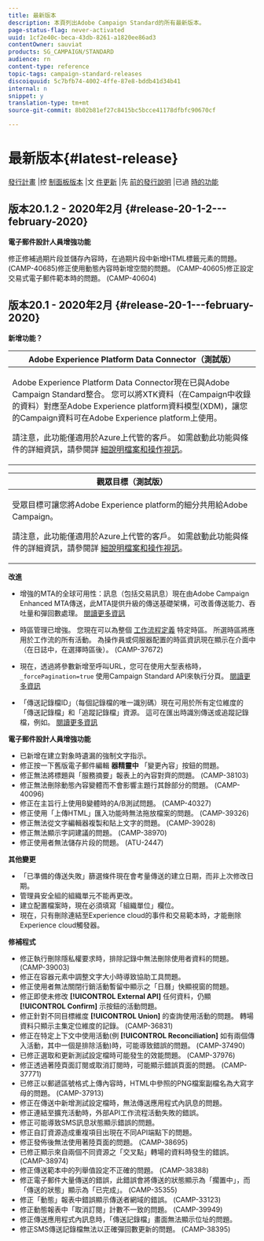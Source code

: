 ```yaml
---
title: 最新版本
description: 本頁列出Adobe Campaign Standard的所有最新版本。
page-status-flag: never-activated
uuid: 1cf2e40c-beca-43db-8261-a1820ee86ad3
contentOwner: sauviat
products: SG_CAMPAIGN/STANDARD
audience: rn
content-type: reference
topic-tags: campaign-standard-releases
discoiquuid: 5c7bfb74-4002-4ffe-87e8-bddb41d34b41
internal: n
snippet: y
translation-type: tm+mt
source-git-commit: 8b02b81ef27c8415bc5bcce41178dfbfc90670cf

---
```



# 最新版本{#latest-release}

[發行計畫](https://helpx.adobe.com/campaign/kb/acs-release-planning.html) |控 [制面板版本](https://docs.adobe.com/content/help/en/control-panel/using/release-notes.html) |文 [件更新](../../rn/using/documentation-updates.md) |先 [前的發行說明](../../rn/using/release-notes-2019.md) |已過 [時的功能](https://helpx.adobe.com/campaign/kb/acs-deprecated-and-removed-features.html)

## 版本20.1.2 - 2020年2月 {#release-20-1-2---february-2020}

**電子郵件設計人員增強功能**

修正修補過期片段並儲存內容時，在過期片段中新增HTML標籤元素的問題。 (CAMP-40685)修正使用動態內容時新增空間的問題。 (CAMP-40605)修正設定交易式電子郵件範本時的問題。 (CAMP-40604)

## 版本20.1 - 2020年2月 {#release-20-1---february-2020}

**新增功能？**


<table> 
 <thead> 
  <tr> 
   <th> <strong>Adobe Experience Platform Data Connector（測試版）</strong><br /> </th> 
  </tr> 
 </thead> 
 <tbody> 
  <tr> 
   <td> <p>Adobe Experience Platform Data Connector現在已與Adobe Campaign Standard整合。 您可以將XTK資料（在Campaign中收錄的資料）對應至Adobe Experience platform資料模型(XDM)，讓您的Campaign資料可在Adobe Experience platform上使用。 </p>
    <p>請注意，此功能僅適用於Azure上代管的客戶。 如需啟動此功能與條件的詳細資訊，請參閱詳 <a href="../../administration/using/aep-about-data-connector.md">細說明</a><a href="https://docs.adobe.com/content/help/en/campaign-learn/campaign-standard-tutorials/administrating/adobe-experience-platform-data-connector/understanding-the-adobe-experience-platform-data-connector.html">檔案和操作視訊</a>。</p>
   </td> 
  </tr> 
 </tbody> 
</table>

<table> 
 <thead> 
  <tr> 
   <th> <strong>觀眾目標（測試版） </strong><br /> </th> 
  </tr> 
 </thead> 
 <tbody> 
  <tr> 
   <td> <p>受眾目標可讓您將Adobe Experience platform的細分共用給Adobe Campaign。</p>
    <p>請注意，此功能僅適用於Azure上代管的客戶。 如需啟動此功能與條件的詳細資訊，請參閱詳 <a href="../../audiences/using/aep-about-audience-destinations-service.md">細說明</a><a href="https://docs.adobe.com/content/help/en/campaign-learn/campaign-standard-tutorials/profiles-and-audiences/audience-destinations/audience-destinations-overview.html">檔案和操作視訊</a>。 </p>
   </td> 
  </tr> 
 </tbody> 
</table>

**改進**

* 增強的MTA的全球可用性：訊息（包括交易訊息）現在由Adobe Campaign Enhanced MTA傳送，此MTA提供升級的傳送基礎架構，可改善傳送能力、吞吐量和彈回數處理。 [閱讀更多資訊](https://helpx.adobe.com/campaign/kb/campaign-enhanced-mta.html)

* 時區管理已增強。 您現在可以為整個 [工作流程定義](../../automating/using/building-a-workflow.md) 特定時區。 所選時區將應用於工作流的所有活動。 為操作員或伺服器配置的時區資訊現在顯示在介面中（在日誌中，在選擇時區後）。 (CAMP-37672)

* 現在，透過將參數新增至呼叫URL，您可在使用大型表格時， `_forcePagination=true` 使用Campaign Standard API來執行分頁。 [閱讀更多資訊](../../api/using/pagination.md)

* 「傳送記錄檔ID」（每個記錄檔的唯一識別碼）現在可用於所有定位維度的「傳送記錄檔」和「追蹤記錄檔」資源。 這可在匯出時識別傳送或追蹤記錄檔，例如。 [閱讀更多資訊](../../automating/using/exporting-logs.md)

**電子郵件設計人員增強功能**

* 已新增在建立對象時遺漏的強制文字指示。
* 修正按一下舊版電子郵件編輯 **器精靈中** 「變更內容」按鈕的問題。
* 修正無法將標題與「服務摘要」報表上的內容對齊的問題。 (CAMP-38103)
* 修正無法刪除動態內容變體而不會影響主題行其餘部分的問題。 (CAMP-40096)
* 修正在主旨行上使用B變體時的A/B測試問題。 (CAMP-40327)
* 修正使用「上傳HTML」匯入功能時無法拖放檔案的問題。 (CAMP-39326)
* 修正無法從文字編輯器複製和貼上文字的問題。 (CAMP-39028)
* 修正無法顯示字詞建議的問題。 (CAMP-38970)
* 修正使用者無法儲存片段的問題。 (ATU-2447)

**其他變更**

* 「已準備的傳送失敗」篩選條件現在會考量傳送的建立日期，而非上次修改日期。
* 管理員安全組的組織單元不能再更改。
* 建立配置檔案時，現在必須填寫「組織單位」欄位。
* 現在，只有刪除連結至Experience cloud的事件和交易範本時，才能刪除Experience cloud觸發器。

**修補程式**

* 修正執行刪除隱私權要求時，排除記錄中無法刪除使用者資料的問題。 (CAMP-39003)
* 修正在容器元素中調整文字大小時導致協助工具問題。
* 修正使用者無法關閉行銷活動暫留中顯示之「日曆」快顯視窗的問題。
* 修正即使未修改 **[!UICONTROL External API]** 任何資料，仍顯 **[!UICONTROL Confirm]** 示按鈕的活動問題。
* 修正針對不同目標維度 **[!UICONTROL Union]** 的查詢使用活動的問題。 轉場資料只顯示主集定位維度的記錄。 (CAMP-36831)
* 修正在特定上下文中使用活動(例 **[!UICONTROL Reconciliation]** 如有兩個傳入活動，其中一個是排除活動)時，可能導致錯誤的問題。 (CAMP-37490)
* 已修正選取和更新測試設定檔時可能發生的效能問題。 (CAMP-37976)
* 修正透過著陸頁面訂閱或取消訂閱時，可能顯示錯誤頁面的問題。 (CAMP-37771)
* 已修正以郵遞區號格式上傳內容時，HTML中參照的PNG檔案副檔名為大寫字母的問題。 (CAMP-37913)
* 修正在傳送中新增測試設定檔時，無法傳送應用程式內訊息的問題。
* 修正連結至擴充活動時，外部API工作流程活動失敗的錯誤。
* 修正可能導致SMS訊息狀態顯示錯誤的問題。
* 修正自訂資源造成重複項目出現在不同API端點下的問題。
* 修正發佈後無法使用著陸頁面的問題。 (CAMP-38695)
* 已修正顯示來自兩個不同資源之「交叉點」轉場的資料時發生的錯誤。 (CAMP-38974)
* 修正傳送範本中的列舉值設定不正確的問題。 (CAMP-38388)
* 修正電子郵件大量傳送的錯誤，此錯誤會將傳送的狀態顯示為「擱置中」，而「傳送的狀態」顯示為「已完成」。 (CAMP-35355)
* 修正「動態」報表中錯誤顯示傳送者網域的錯誤。 (CAMP-33123)
* 修正動態報表中「取消訂閱」計數不一致的問題。 (CAMP-39949)
* 修正傳送應用程式內訊息時，「傳送記錄檔」畫面無法顯示位址的問題。
* 修正SMS傳送記錄檔無法以正確彈回數更新的問題。 (CAMP-38395)
